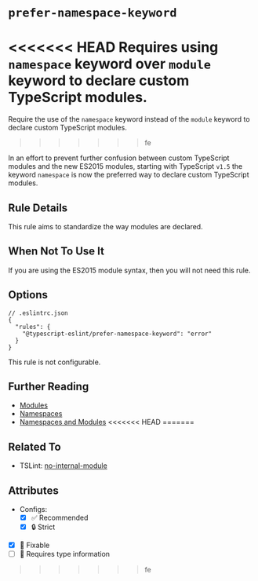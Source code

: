 # `prefer-namespace-keyword`

<<<<<<< HEAD
Requires using `namespace` keyword over `module` keyword to declare custom TypeScript modules.
=======
Require the use of the `namespace` keyword instead of the `module` keyword to declare custom TypeScript modules.
>>>>>>> fe

In an effort to prevent further confusion between custom TypeScript modules and the new ES2015 modules, starting
with TypeScript `v1.5` the keyword `namespace` is now the preferred way to declare custom TypeScript modules.

## Rule Details

This rule aims to standardize the way modules are declared.

## When Not To Use It

If you are using the ES2015 module syntax, then you will not need this rule.

## Options

```jsonc
// .eslintrc.json
{
  "rules": {
    "@typescript-eslint/prefer-namespace-keyword": "error"
  }
}
```

This rule is not configurable.

## Further Reading

- [Modules](https://www.typescriptlang.org/docs/handbook/modules.html)
- [Namespaces](https://www.typescriptlang.org/docs/handbook/namespaces.html)
- [Namespaces and Modules](https://www.typescriptlang.org/docs/handbook/namespaces-and-modules.html)
<<<<<<< HEAD
=======

## Related To

- TSLint: [no-internal-module](https://palantir.github.io/tslint/rules/no-internal-module/)

## Attributes

- Configs:
  - [x] ✅ Recommended
  - [x] 🔒 Strict
- [x] 🔧 Fixable
- [ ] 💭 Requires type information
>>>>>>> fe
